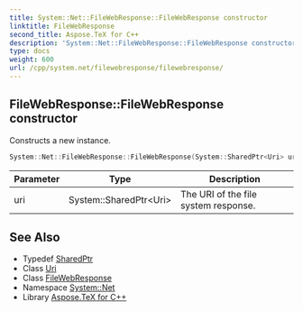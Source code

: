 ```yaml
---
title: System::Net::FileWebResponse::FileWebResponse constructor
linktitle: FileWebResponse
second_title: Aspose.TeX for C++
description: 'System::Net::FileWebResponse::FileWebResponse constructor. Constructs a new instance in C++.'
type: docs
weight: 600
url: /cpp/system.net/filewebresponse/filewebresponse/
---
```

## FileWebResponse::FileWebResponse constructor


Constructs a new instance.

```cpp
System::Net::FileWebResponse::FileWebResponse(System::SharedPtr<Uri> uri)
```


| Parameter | Type | Description |
| --- | --- | --- |
| uri | System::SharedPtr\<Uri\> | The URI of the file system response. |

## See Also

* Typedef [SharedPtr](../../../system/sharedptr/)
* Class [Uri](../../../system/uri/)
* Class [FileWebResponse](../)
* Namespace [System::Net](../../)
* Library [Aspose.TeX for C++](../../../)
